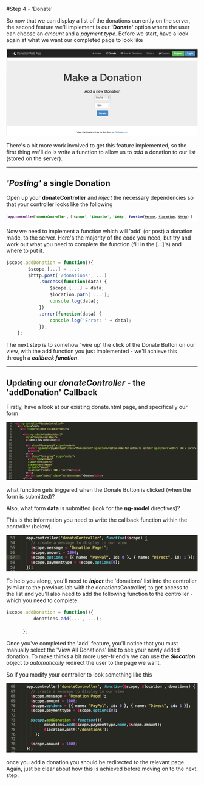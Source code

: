 #Step 4 - 'Donate'

So now that we can display a list of the donations currently on the server, the second feature we'll implement is our **'Donate'** option where the user can choose an *amount* and a *payment type*. Before we start, have a look again at what we want our completed page to look like

![](../images/donationwebapp2.jpg)

There's a bit more work involved to get this feature implemented, so the first thing we'll do is write a function to allow us to *add* a donation to our list (stored on the server).

---

## ***'Posting'*** a single Donation

Open up your **donateController** and *inject* the necessary dependencies so that your controller looks like the following

![](../images/lab05.step3.4.png)

Now we need to implement a function which will 'add' (or post) a donation made, to the server. Here's the majority of the code you need, but try and work out what you need to complete the function (fill in the [...]'s) and where to put it.

```javascript
$scope.addDonation = function(){
        $scope.[...] = ...;
        $http.post('/donations', ...)
            .success(function(data) {
                $scope.[...] = data;
                $location.path('...');
                console.log(data);
            })
            .error(function(data) {
                console.log('Error: ' + data);
            });
    };
```

The next step is to somehow 'wire up' the click of the Donate Button on our view, with the add function you just implemented - we'll achieve this through a ***callback function***.

---

## Updating our *donateController* - the 'addDonation' Callback

Firstly, have a look at our existing donate.html page, and specifically our form 

![](../images/lab2.step4.1.png)

what function gets triggered when the Donate Button is clicked (when the form is submitted)?

Also, what form **data** is submitted (look for the **ng-model** directives)?

This is the information you need to write the callback function within the controller (below).

![](../images/lab2.step4.2.png)

To help you along, you'll need to ***inject*** the 'donations' list into the controller (similar to the previous lab with the donationsController) to get access to the list and you'll also need to add the following function to the controller - which you need to complete.

```javascript
$scope.addDonation = function(){
          donations.add(... , ...);
          
      };
```

Once you've completed the 'add' feature, you'll notice that you must manually select the 'View All Donations' link to see your newly added donation. To make thinks a bit more user-friendly we can use the ***$location*** object to *automatically* redirect the user to the page we want.

So if you modify your controller to look something like this

![](../images/lab2.step4.3.png)

once you add a donation you should be redirected to the relevant page. Again, just be clear about how this is achieved before moving on to the next step.







